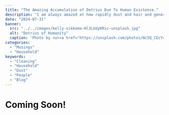 ```yaml
---
title: "The Amazing Accumulation of Detrius Due To Human Existence."
description: "I am always amazed at how rapidly dust and hair and general dead bits of humanity accumulate."
date: "2024-07-31"
banner:
  src: "../../images/kelly-sikkema-Hl3LUdyKRic-unsplash.jpg"
  alt: "Detrius of Humanity"
  caption: 'Photo by <u><a href="https://unsplash.com/photos/Nc5Q_CEcY44">Florian Olivo</a></u>'
categories:
  - "Musings"
  - "Household"
keywords:
  - "Cleaning"
  - "Household"
  - "Dust"
  - "People"
  - "Blog"
---
```


# Coming Soon!